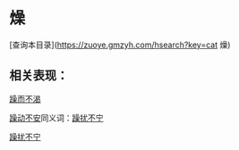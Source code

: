 # 燥
[查询本目录](https://zuoye.gmzyh.com/hsearch?key=cat 燥)

## 相关表现：

[躁而不渴](https://zuoye.gmzyh.com/search?key=躁而不渴)
[躁动不安](https://zuoye.gmzyh.com/search?key=躁动不安)同义词：[躁扰不宁](https://zuoye.gmzyh.com/search?key=躁扰不宁)
[躁扰不宁](https://zuoye.gmzyh.com/search?key=躁扰不宁)